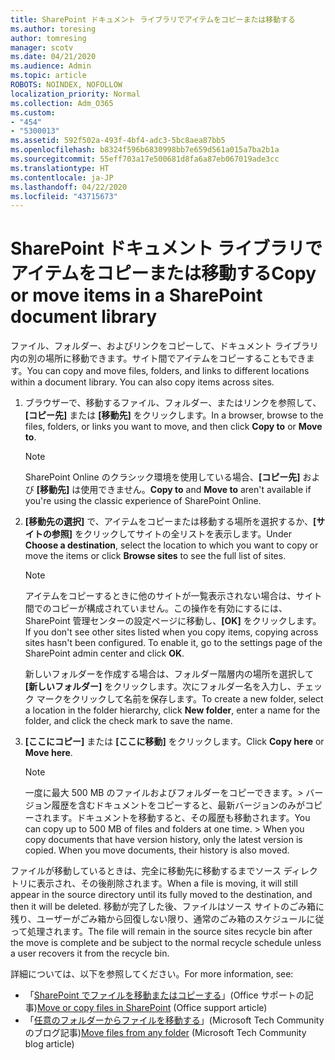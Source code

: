 ```yaml
---
title: SharePoint ドキュメント ライブラリでアイテムをコピーまたは移動する
ms.author: toresing
author: tomresing
manager: scotv
ms.date: 04/21/2020
ms.audience: Admin
ms.topic: article
ROBOTS: NOINDEX, NOFOLLOW
localization_priority: Normal
ms.collection: Adm_O365
ms.custom:
- "454"
- "5300013"
ms.assetid: 592f502a-493f-4bf4-adc3-5bc8aea87bb5
ms.openlocfilehash: b8324f596b6830998bb7e659d561a015a7ba2b1a
ms.sourcegitcommit: 55eff703a17e500681d8fa6a87eb067019ade3cc
ms.translationtype: HT
ms.contentlocale: ja-JP
ms.lasthandoff: 04/22/2020
ms.locfileid: "43715673"
---
```

# <a name="copy-or-move-items-in-a-sharepoint-document-library"></a><span data-ttu-id="0b72b-102">SharePoint ドキュメント ライブラリでアイテムをコピーまたは移動する</span><span class="sxs-lookup"><span data-stu-id="0b72b-102">Copy or move items in a SharePoint document library</span></span>

<span data-ttu-id="0b72b-p101">ファイル、フォルダー、およびリンクをコピーして、ドキュメント ライブラリ内の別の場所に移動できます。サイト間でアイテムをコピーすることもできます。</span><span class="sxs-lookup"><span data-stu-id="0b72b-p101">You can copy and move files, folders, and links to different locations within a document library. You can also copy items across sites.</span></span> 
  
1. <span data-ttu-id="0b72b-105">ブラウザーで、移動するファイル、フォルダー、またはリンクを参照して、**[コピー先]** または **[移動先]** をクリックします。</span><span class="sxs-lookup"><span data-stu-id="0b72b-105">In a browser, browse to the files, folders, or links you want to move, and then click **Copy to** or **Move to**.</span></span>

    > [!NOTE]
    > <span data-ttu-id="0b72b-106">SharePoint Online のクラシック環境を使用している場合、**[コピー先]** および **[移動先]** は使用できません。</span><span class="sxs-lookup"><span data-stu-id="0b72b-106">**Copy to** and **Move to** aren't available if you're using the classic experience of SharePoint Online.</span></span>
  
2. <span data-ttu-id="0b72b-107">**[移動先の選択]** で、アイテムをコピーまたは移動する場所を選択するか、**[サイトの参照]** をクリックしてサイトの全リストを表示します。</span><span class="sxs-lookup"><span data-stu-id="0b72b-107">Under **Choose a destination**, select the location to which you want to copy or move the items or click **Browse sites** to see the full list of sites.</span></span>

    > [!NOTE]
    > <span data-ttu-id="0b72b-p102">アイテムをコピーするときに他のサイトが一覧表示されない場合は、サイト間でのコピーが構成されていません。この操作を有効にするには、SharePoint 管理センターの設定ページに移動し、**[OK]** をクリックします。</span><span class="sxs-lookup"><span data-stu-id="0b72b-p102">If you don't see other sites listed when you copy items, copying across sites hasn't been configured. To enable it, go to the settings page of the SharePoint admin center and click **OK**.</span></span>
  
    <span data-ttu-id="0b72b-110">新しいフォルダーを作成する場合は、フォルダー階層内の場所を選択して **[新しいフォルダー]** をクリックします。次にフォルダー名を入力し、チェック マークをクリックして名前を保存します。</span><span class="sxs-lookup"><span data-stu-id="0b72b-110">To create a new folder, select a location in the folder hierarchy, click **New folder**, enter a name for the folder, and click the check mark to save the name.</span></span>

3. <span data-ttu-id="0b72b-111">**[ここにコピー]** または **[ここに移動]** をクリックします。</span><span class="sxs-lookup"><span data-stu-id="0b72b-111">Click **Copy here** or **Move here**.</span></span>

    > [!NOTE]
    > <span data-ttu-id="0b72b-p103">一度に最大 500 MB のファイルおよびフォルダーをコピーできます。> バージョン履歴を含むドキュメントをコピーすると、最新バージョンのみがコピーされます。ドキュメントを移動すると、その履歴も移動されます。</span><span class="sxs-lookup"><span data-stu-id="0b72b-p103">You can copy up to 500 MB of files and folders at one time. >  When you copy documents that have version history, only the latest version is copied. When you move documents, their history is also moved.</span></span>
  
 <span data-ttu-id="0b72b-115">ファイルが移動しているときは、完全に移動先に移動するまでソース ディレクトリに表示され、その後削除されます。</span><span class="sxs-lookup"><span data-stu-id="0b72b-115">When a file is moving, it will still appear in the source directory until its fully moved to the destination, and then it will be deleted.</span></span> <span data-ttu-id="0b72b-116">移動が完了した後、ファイルはソース サイトのごみ箱に残り、ユーザーがごみ箱から回復しない限り、通常のごみ箱のスケジュールに従って処理されます。</span><span class="sxs-lookup"><span data-stu-id="0b72b-116">The file will remain in the source sites recycle bin after the move is complete and be subject to the normal recycle schedule unless a user recovers it from the recycle bin.</span></span>

<span data-ttu-id="0b72b-117">詳細については、以下を参照してください。</span><span class="sxs-lookup"><span data-stu-id="0b72b-117">For more information, see:</span></span>

 - <span data-ttu-id="0b72b-118">「[SharePoint でファイルを移動またはコピーする](https://support.office.com/article/move-or-copy-files-in-sharepoint-00e2f483-4df3-46be-a861-1f5f0c1a87bc)」(Office サポートの記事)</span><span class="sxs-lookup"><span data-stu-id="0b72b-118">[Move or copy files in SharePoint](https://support.office.com/article/move-or-copy-files-in-sharepoint-00e2f483-4df3-46be-a861-1f5f0c1a87bc) (Office support article)</span></span>
 - <span data-ttu-id="0b72b-119">「[任意のフォルダーからファイルを移動する](https://techcommunity.microsoft.com/t5/Microsoft-SharePoint-Blog/Now-move-files-anywhere-in-Office-365-SharePoint-and-OneDrive/ba-p/146973)」(Microsoft Tech Community のブログ記事)</span><span class="sxs-lookup"><span data-stu-id="0b72b-119">[Move files from any folder](https://techcommunity.microsoft.com/t5/Microsoft-SharePoint-Blog/Now-move-files-anywhere-in-Office-365-SharePoint-and-OneDrive/ba-p/146973) (Microsoft Tech Community blog article)</span></span>  